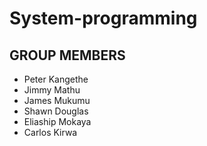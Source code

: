 # System-programming


##  GROUP MEMBERS
<ul>
  <li>Peter Kangethe</li>
  <li>Jimmy Mathu</li>
  <li>James Mukumu</li>
  <li>Shawn Douglas</li>
  <li>Eliaship Mokaya</li>
  <li>Carlos Kirwa</li>
</ul>
